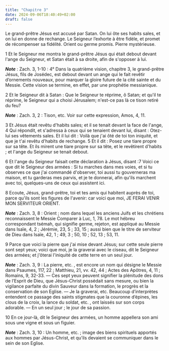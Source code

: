 ```yaml
---
title: "Chapitre 3"
date: 2024-09-06T18:40:49+02:00
draft: false
---
```



Le grand-prêtre Jésus est accusé par Satan.
On lui ôte ses habits sales, et on lui en donne de rechange.
Le Seigneur l’exhorte à être fidèle, et promet de récompenser sa fidélité.
Orient ou germe promis.
Pierre mystérieuse.


1 Et le Seigneur me montra le grand-prêtre Jésus qui était debout devant l'ange du Seigneur, et Satan était à sa droite, afin de s'opposer à lui.

***Note*** :  Zach. 3, 1-10 : 4° Dans la quatrième vision, chapitre 3, le grand-prêtre Jésus, fils de Josédec, est debout devant un ange qui le fait revêtir d’ornements nouveaux, pour marquer la gloire future de la cité sainte et du Messie. Cette vision se termine, en effet, par une prophétie messianique.

2 Et le Seigneur dit à Satan : Que le Seigneur te réprime, ô Satan; et qu'il te réprime, le Seigneur qui a choisi Jérusalem; n'est-ce pas là ce tison retiré du feu?

***Note*** :  Zach. 3, 2 : Tison, etc. Voir sur cette expression, Amos, 4, 11.


3 Et Jésus était revêtu d'habits sales; et il se tenait devant la face de l'ange, 4 Qui répondit, et s'adressa à ceux qui se tenaient devant lui, disant : Otez-lui ses vêtements sales. Et il lui dit : Voilà que j'ai ôté de toi ton iniquité, et que je t'ai revêtu d'habits de rechange. 5 Et il dit : Posez une tiare propre sur sa tête. Et ils mirent une tiare propre sur sa tête, et le revêtirent d'habits ; et l'ange du Seigneur se tenait debout.


6 Et l'ange du Seigneur faisait cette déclaration à Jésus, disant :7 Voici ce que dit le Seigneur des armées : Si tu marches dans mes voies, et si tu observes ce que j'ai commandé d'observer, toi aussi tu gouverneras ma maison, et tu garderas mes parvis, et je te donnerai, afin qu'ils marchent avec toi, quelques-uns de ceux qui assistent ici.


8 Ecoute, Jésus, grand-prêtre, toi et tes amis qui habitent auprès de toi, parce qu'ils sont les figures de l'avenir: car voici que moi, JE FERAI VENIR MON SERVITEUR ORIENT.

***Note*** :  Zach. 3, 8 : Orient ; nom dans lequel les anciens Juifs et les chrétiens reconnaissent le Messie Comparer à Luc, 1, 78. Le mot hébreu correspondant tsémah, qui signifie germe, rejeton, est appliqué au Messie dans Isaïe, 4, 2 ; Jérémie, 23, 5 ; 33, 15 ; aussi bien que le titre de serviteur de Dieu dans Isaïe, 42, 1 ; 49, 3 ; 50, 10 ; 52, 13 ; 53, 11.

9 Parce que voici la pierre que j'ai mise devant Jésus; sur cette seule pierre sont sept yeux; voici que moi, je la graverai avec le ciseau, dit le Seigneur des armées; et j'ôterai l'iniquité de cette terre en un seul jour.

***Note*** :  Zach. 3, 9 : La pierre, etc. , est encore un nom qui désigne le Messie dans Psaumes, 117, 22 ; Matthieu, 21, vv. 42, 44 ; Actes des Apôtres, 4, 11 ; Romains, 9, 32-33. ― Ces sept yeux peuvent signifier la plénitude des dons de l’Esprit de Dieu, que Jésus-Christ possédait sans mesure, ou bien la vigilance parfaite du divin Sauveur dans la formation, le progrès et la conservation de son Eglise. ― Je la graverai, etc. Beaucoup d’interprètes entendent ce passage des saints stigmates que la couronne d’épines, les clous de la croix, la lance du soldat, etc. , ont laissés sur son corps adorable. ― En un seul jour ; le jour de sa passion.


10 En ce jour-là, dit le Seigneur des armées, un homme appellera son ami sous une vigne et sous un figuier.

***Note*** :  Zach. 3, 10 : Un homme, etc. ; image des biens spirituels apportés aux hommes par Jésus-Christ, et qu’ils devaient se communiquer dans le sein de son Eglise.

